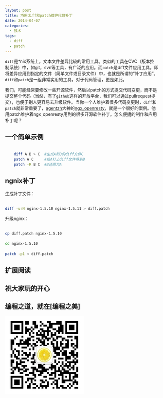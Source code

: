 ```yaml
---
layout: post
title: 巧用diff和patch维护代码补丁
date: 2014-04-07
categories:
  - 技术
tags:
  - diff
  - patch
---
```


`diff`是*nix系统上，文本文件差异比较的常用工具。类似的工具在CVC（版本控制系统）中，如git，svn等工具，有广泛的应用。而`patch`是diff文件应用工具，即将差异应用到指定的文件（简单文件或目录文件）中，也就是所谓的“补丁应用”。`diff`和`patch`是一组非常实用的工具，对于代码管理，更是如此。

我们，可能经常要修改一些开源软件，然后以patch的方式提交代码变更，而不是提交整个代码（当然，有了`github`这样的开放平台，我们可以通过pullrequest提交），也便于别人更容易去升级软件。当你一个人维护着很多代码变更时，`diff`和`patch`就非常重要了，[agentzh](https://github.com/agentzh)大神的[ngx_openresty](https://github.com/agentzh/ngx_openresty/tree/master/patches)，就是一个很好的案例。他用patch维护着ngx_openresty用到的很多开源软件补丁。怎么便捷的制作和应用补丁呢？

## 一个简单示例

``` bash

    diff A B > C  #生成A和B的diff文件C
    patch A C     #给A打上diff文件得到B
    patch -R B C  #B还原为A
```


## ngnix补丁

生成补丁文件：

``` bash

diff -urN nginx-1.5.10 nginx-1.5.11 > diff.patch
```

升级nginx：

``` bash

cp diff.patch nginx-1.5.10

cd nginx-1.5.10

patch -p1 < diff.patch
```

## 扩展阅读


## 祝大家玩的开心

## 编程之道，就在[编程之美]

![编程之美](/img/weixin_qr.jpg)

